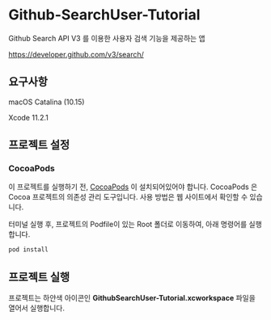 # Github-SearchUser-Tutorial
Github Search API V3 를 이용한 사용자 검색 기능을 제공하는 앱

https://developer.github.com/v3/search/

## 요구사항

macOS Catalina (10.15)

Xcode 11.2.1

## 프로젝트 설정

### CocoaPods

이 프로젝트를 실행하기 전, [CocoaPods](https://cocoapods.org) 이 설치되어있어야 합니다.
CocoaPods 은 Cocoa 프로젝트의 의존성 관리 도구입니다. 사용 방법은 웹 사이트에서 확인할 수 있습니다.

터미널 실행 후, 프로젝트의 Podfile이 있는 Root 폴더로 이동하여, 아래 명령어를 실행합니다.

```ruby
pod install
```

## 프로젝트 실행

프로젝트는 하얀색 아이콘인 **GithubSearchUser-Tutorial.xcworkspace** 파일을 열어서 실행합니다.
